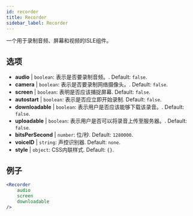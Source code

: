 ```yaml
---
id: recorder 
title: Recorder
sidebar_label: Recorder
---
```


一个用于录制音频、屏幕和视频的ISLE组件。

## 选项

* __audio__ | `boolean`: 表示是否要录制音频。. Default: `false`.
* __camera__ | `boolean`: 表示是否要录制网络摄像头。. Default: `false`.
* __screen__ | `boolean`: 表明是否应该捕捉屏幕. Default: `false`.
* __autostart__ | `boolean`: 表示是否应立即开始录制. Default: `false`.
* __downloadable__ | `boolean`: 表示用户是否应该能够下载该录音。. Default: `false`.
* __uploadable__ | `boolean`: 表示用户是否可以将录音上传至服务器。. Default: `false`.
* __bitsPerSecond__ | `number`: 位/秒. Default: `1280000`.
* __voiceID__ | `string`: 声控识别器. Default: `none`.
* __style__ | `object`: CSS内联样式. Default: `{}`.


## 例子

```jsx live
<Recorder 
    audio
    screen
    downloadable
/>
``` 



